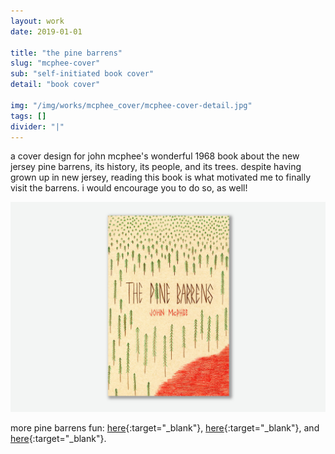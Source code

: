 ```yaml
---
layout: work
date: 2019-01-01

title: "the pine barrens"
slug: "mcphee-cover"
sub: "self-initiated book cover"
detail: "book cover"

img: "/img/works/mcphee_cover/mcphee-cover-detail.jpg"
tags: []
divider: "|"
---
```


a cover design for john mcphee's wonderful 1968 book about the new jersey pine barrens, its history, its people, and its trees. despite having grown up in new jersey, reading this book is what motivated me to finally visit the barrens. i would encourage you to do so, as well!

![mcphee cover](/img/works/mcphee_cover/mcphee-cover-full.jpg)

more pine barrens fun: [here](http://www.princetonmagazine.com/in-the-pinelands-national-reserve/){:target="_blank"}, [here](https://www.newyorker.com/magazine/1967/11/25/the-pine-barrens){:target="_blank"}, and [here](https://pinelandsalliance.org){:target="_blank"}. 
